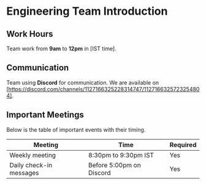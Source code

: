 # Engineering Team Introduction

## Work Hours

Team work from **9am** to **12pm** in [IST time].

## Communication

Team using **Discord** for communication. We are available on [https://discord.com/channels/1127166325228314747/1127166325723254804].

## Important Meetings

Below is the table of important events with their timing.

| Meeting                 | Time                            | Required       |
| ----------------------- | ------------------------------- | -------------- |
| Weekly meeting          |  8:30pm to 9:30pm IST           |      Yes       | 
| Daily check-in messages |  Before 5:00pm on Discord       |      Yes       | 

